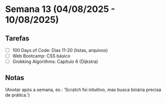# Semana 13 (04/08/2025 - 10/08/2025)

## Tarefas
- [ ] 100 Days of Code: Dias 11-20 (listas, arquivos)
- [ ] Web Bootcamp: CSS básico
- [ ] Grokking Algorithms: Capítulo 6 (Dijkstra)

## Notas
(Anotar após a semana, ex.: 'Scratch foi intuitivo, mas busca binária precisa de prática.')